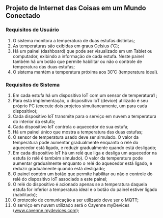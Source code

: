 ## Projeto de Internet das Coisas em um Mundo Conectado

### Requisitos de Usuário
1. O sistema monitora a temperatura de duas estufas distintas;
2. As temperaturas são exibidas em graus Celsius (˚C);
3. Há um painel (dashboard) que pode ser visualizado em um Tablet ou computador,
exibindo a informação de cada estufa. Neste painel também há um botão que
permite habilitar ou não o controle de temperatura das duas estufas;
4. O sistema mantém a temperatura próxima aos 30˚C (temperatura ideal).

### Requisitos de Sistema
1. Em cada estufa há um dispositivo IoT com um sensor de temperatura1
;
2. Para esta implementação, o dispositivo IoT (device) utilizado é seu próprio PC
(execute dois projetos simultaneamente, um para cada dispositivo);
3. Cada dispositivo IoT transmite para o serviço em nuvem a temperatura do interior
da estufa;
4. Cada dispositivo IoT controla o aquecedor de sua estufa;
5. Há um painel único que mostra a temperatura das duas estufas;
6. O sensor de temperatura usado deve ser simulado. O valor da temperatura pode aumentar gradualmente
enquanto o relé do aquecedor está ligado, e reduzir gradualmente quando está desligado;
7. Em cada dispositivo IoT há um relé que liga e desliga um aquecedor na estufa (o relé
é também simulado). O valor da temperatura pode aumentar gradualmente enquanto o
relé do aquecedor está ligado, e reduzir gradualmente quando está desligado;
8. O painel contém um botão que permite habilitar ou não o controle do relé do
dispositivo IoT associado a este painel;
9. O relé do dispositivo é acionado apenas se a temperatura daquela estufa for inferior
a temperatura ideal e o botão do painel estiver ligado (habilitado);
10. O protocolo de comunicação a ser utilizado deve ser o MQTT;
11. O serviço em nuvem utilizado será o Cayenne myDevices
(www.cayenne.mydevices.com);